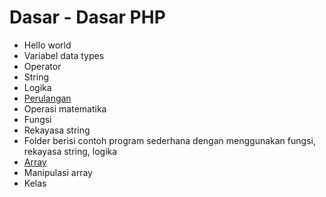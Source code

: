 # Dasar - Dasar PHP
- Hello world
- Variabel data types
- Operator
- String
- Logika
- [Perulangan](https://github.com/bellshade/PHP/tree/main/basics/loop)
- Operasi matematika
- Fungsi
- Rekayasa string
- Folder berisi contoh program sederhana dengan menggunakan fungsi, rekayasa string, logika
- [Array](https://github.com/bellshade/PHP/tree/main/basics/array)
- Manipulasi array
- Kelas
